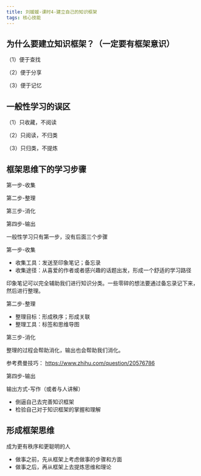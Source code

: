 ```yaml
---
title: 刘媛媛-课时4-建立自己的知识框架
tags: 核心技能
---
```


## 为什么要建立知识框架？（一定要有框架意识）
（1）便于查找

（2）便于分享

（3）便于记忆
<!-- more -->

## 一般性学习的误区
（1）只收藏，不阅读

（2）只阅读，不归类

（3）只归类，不提炼

## 框架思维下的学习步骤
第一步-收集

第二步-整理

第三步-消化

第四步-输出

一般性学习只有第一步，没有后面三个步骤

第一步-收集
* 收集工具：发送至印象笔记；备忘录
* 收集途径：从喜爱的作者或者感兴趣的话题出发，形成一个舒适的学习路径

印象笔记可以完全辅助我们进行知识分类。一些零碎的想法要通过备忘录记下来，然后进行整理。

第二步-整理
* 整理目标：形成秩序；形成关联
* 整理工具：标签和思维导图

第三步-消化

整理的过程会帮助消化，输出也会帮助我们消化。

参考费曼技巧：
https://www.zhihu.com/question/20576786

第四步-输出

输出方式-写作（或者与人讲解）
* 倒逼自己去完善知识框架
* 检验自己对于知识框架的掌握和理解

## 形成框架思维
成为更有秩序和更聪明的人

* 做事之前，先从框架上考虑做事的步骤和方面
* 做事之后，再从框架上去提炼思维和理论












